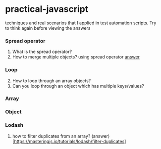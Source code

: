 # practical-javascript
techniques and real scenarios that I applied in test automation scripts. Try to think again before viewing the answers

### Spread operator
1. What is the spread operator?
2. How to merge multiple objects? using spread operator [answer](https://www.linkedin.com/posts/elias-kibret_javascript-react-node-activity-7057262734945509376-ArrK?utm_source=share&utm_medium=member_desktop)

### Loop
2. How to loop through an array objects?
3. Can you loop through an object which has multiple keys/values?


### Array



### Object



### Lodash
1. how to filter duplicates from an array? (answer)[https://masteringjs.io/tutorials/lodash/filter-duplicates]


